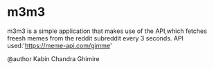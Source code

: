 # m3m3
m3m3 is a simple application that makes use of the API,which fetches freesh memes from the reddit subreddit every 3 seconds.
API used:'https://meme-api.com/gimme'

@author
Kabin Chandra Ghimire
